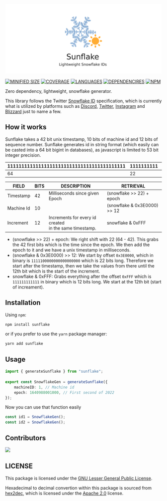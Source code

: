 ![lvksh sunflake](./assets/banner.png)

[![MINIFIED SIZE](https://img.shields.io/bundlephobia/min/sunflake.svg)]()
[![COVERAGE](https://img.shields.io/badge/coverage-100%25-brightgreen.svg)]()
[![LANGUAGES](https://img.shields.io/github/languages/top/lvkdotsh/sunflake)]()
[![DEPENDENCIRES](https://img.shields.io/badge/dependencies-0-brightgreen.svg)]()
[![NPM](https://img.shields.io/npm/dt/sunflake)]()


Zero dependency, lightweight, snowflake generator.

This library follows the Twitter [Snowflake ID](https://en.wikipedia.org/wiki/Snowflake_ID) specification, which is currently what is utilized by platforms such as [Discord](https://discord.com/developers/docs/reference#snowflakes), [Twitter](https://blog.twitter.com/engineering/en_us/a/2010/announcing-snowflake), [Instagram](https://instagram-engineering.com/sharding-ids-at-instagram-1cf5a71e5a5c) and [Blizzard](https://techcrunch.com/2010/10/12/twitter-snowflake/) just to name a few.

## How it works

Sunflake takes a 42 bit unix timestamp, 10 bits of machine id and 12 bits of sequence number. Sunflake generates id in string format (which easily can be casted into a 64 bit bigint in databases), as javascript is limited to 53 bit integer precision.

| 111111111111111111111111111111111111111111 | 1111111111 | 111111111111 |   |
|--------------------------------------------|------------|--------------|---|
| 64                                         | 22         | 12           | 0 |

| FIELD      | BITS | DESCRIPTION                                               | RETRIEVAL                    |
|------------|------|-----------------------------------------------------------|------------------------------|
| Timestamp  | 42   | Milliseconds since given Epoch                            | (snowflake >> 22) + epoch    |
| Machine Id | 10   |                                                           | (snowflake & 0x3E0000) >> 12 |
| Increment  | 12   | Increments for every id created<br>in the same timestamp. | snowflake & 0xFFF            |


* (snowflake >> 22) + epoch: We right shift with 22 (64 - 42). This grabs the 42 first bits which is the time since the epoch. We then add the epoch to it and we have a unix timestamp in milliseconds.
* (snowflake & 0x3E0000) >> 12: We start by offset `0x3E0000`, which in binary is `1111100000000000000000` which is 22 bits long. Therefore we start after the timestamp, then we take the values from there until the 12th bit which is the start of the increment.
* snowflake & 0xFFF: Grabs everything after the offset `0xFFF` which is `111111111111` in binary which is 12 bits long. We start at the 12th bit (start of increament).

## Installation

Using `npm`:

```sh
npm install sunflake
```

or if you prefer to use the `yarn` package manager:

```sh
yarn add sunflake
```

## Usage
```ts
import { generateSunflake } from "sunflake";

export const SnowflakeGen = generateSunflake({
    machineID: 1, // Machine id
    epoch: 1640988001000, // First second of 2022
});
```
Now you can use that function easily
```ts
const id1 = SnowflakeGen(); 
const id2 = SnowflakeGen();
```

## Contributors

[![](https://contrib.rocks/image?repo=lvkdotsh/sunflake)](https://github.com/lvkdotsh/sunflake/graphs/contributors)

## LICENSE

This package is licensed under the [GNU Lesser General Public License](https://www.gnu.org/licenses/lgpl-3.0).

Hexadecimal to decimal convertion within this package is sourced from [hex2dec](http://www.danvk.org/hex2dec.html), which is licensed under the [Apache 2.0](https://www.apache.org/licenses/LICENSE-2.0.html) license.
